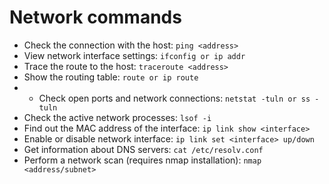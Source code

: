 # Network commands

- Check the connection with the host: `ping <address>`
- View network interface settings: `ifconfig or ip addr`
- Trace the route to the host: `traceroute <address>`
- Show the routing table: `route or ip route`
- - Check open ports and network connections: `netstat -tuln or ss -tuln`
- Check the active network processes: `lsof -i`
- Find out the MAC address of the interface: `ip link show <interface>`
- Enable or disable network interface: `ip link set <interface> up/down`
- Get information about DNS servers: `cat /etc/resolv.conf`
- Perform a network scan (requires nmap installation): `nmap <address/subnet>`
